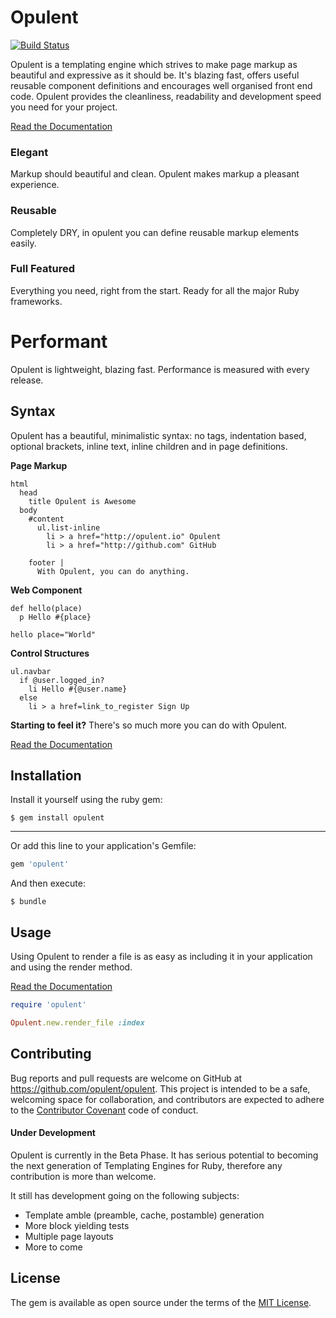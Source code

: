 # Opulent
[![Build Status](https://travis-ci.org/opulent/opulent.svg?branch=master)](https://travis-ci.org/opulent/opulent)

Opulent is a templating engine which strives to make page markup as beautiful and expressive as it should be. It's blazing fast, offers useful reusable component definitions and encourages well organised front end code. Opulent provides the cleanliness, readability and development speed you need for your project.

[Read the Documentation](http://opulent.io/documentation/)

### Elegant
Markup should beautiful and clean. Opulent makes markup a pleasant experience.

### Reusable
Completely DRY, in opulent you can define reusable markup elements easily.

### Full Featured
Everything you need, right from the start. Ready for all the major Ruby frameworks.

# Performant
Opulent is lightweight, blazing fast. Performance is measured with every release.


## Syntax
Opulent has a beautiful, minimalistic syntax: no tags, indentation based, optional brackets, inline text, inline children and in page definitions.

__Page Markup__
```
html
  head
    title Opulent is Awesome
  body
    #content
      ul.list-inline
        li > a href="http://opulent.io" Opulent
        li > a href="http://github.com" GitHub

    footer |
      With Opulent, you can do anything.
```

__Web Component__
```
def hello(place)
  p Hello #{place}

hello place="World"
```

__Control Structures__
```
ul.navbar
  if @user.logged_in?
    li Hello #{@user.name}
  else
    li > a href=link_to_register Sign Up
```

__Starting to feel it?__ There's so much more you can do with Opulent.

[Read the Documentation](http://opulent.io/documentation/)



## Installation

Install it yourself using the ruby gem:

    $ gem install opulent

---

Or add this line to your application's Gemfile:

```ruby
gem 'opulent'
```

And then execute:

    $ bundle


## Usage

Using Opulent to render a file is as easy as including it in your application and using the render method.

[Read the Documentation](docs/usage.md)

```ruby
require 'opulent'

Opulent.new.render_file :index
```

<!--
## Development

After checking out the repo, run `bin/setup` to install dependencies. Then, run `rake rspec` to run the tests. You can also run `bin/console` for an interactive prompt that will allow you to experiment.

To install this gem onto your local machine, run `bundle exec rake install`. To release a new version, update the version number in `version.rb`, and then run `bundle exec rake release`, which will create a git tag for the version, push git commits and tags, and push the `.gem` file to [rubygems.org](https://rubygems.org).
-->

## Contributing

Bug reports and pull requests are welcome on GitHub at https://github.com/opulent/opulent. This project is intended to be a safe, welcoming space for collaboration, and contributors are expected to adhere to the [Contributor Covenant](contributor-covenant.org) code of conduct.

#### Under Development
Opulent is currently in the Beta Phase. It has serious potential to becoming the next generation of Templating Engines for Ruby, therefore any contribution is more than welcome.

It still has development going on the following subjects:

* Template amble (preamble, cache, postamble) generation
* More block yielding tests
* Multiple page layouts
* More to come

## License

The gem is available as open source under the terms of the [MIT License](http://opensource.org/licenses/MIT).
